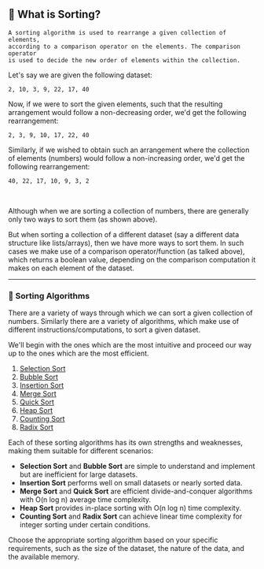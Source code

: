 ## 🔀 What is Sorting? 

```
A sorting algorithm is used to rearrange a given collection of elements, 
according to a comparison operator on the elements. The comparison operator 
is used to decide the new order of elements within the collection.
```

Let's say we are given the following dataset:
```
2, 10, 3, 9, 22, 17, 40
```

Now, if we were to sort the given elements, such that the resulting arrangement would follow a non-decreasing order, we'd get the following rearrangement:

```
2, 3, 9, 10, 17, 22, 40
```

Similarly, if we wished to obtain such an arrangement where the collection of elements (numbers) would follow a non-increasing order, we'd get the following rearrangement:

```
40, 22, 17, 10, 9, 3, 2
```

<br>

Although when we are sorting a collection of numbers, there are generally only two ways to sort them (as shown above).

But when sorting a collection of a different dataset (say a different data structure like lists/arrays), then we have more ways to sort them.
In such cases we make use of a comparison operator/function (as talked above), which returns a boolean value, depending on the comparison computation it makes on each element of the dataset.

<hr>

### 📶 Sorting Algorithms 
There are a variety of ways through which we can sort a given collection of numbers.
Similarly there are a variety of algorithms, which make use of different instructions/computations, to sort a given dataset.

We'll begin with the ones which are the most intuitive and proceed our way up to the ones which are the most efficient.

1. [Selection Sort](Selection%20Sort/selection-sort.md)
2. [Bubble Sort](Bubble%20Sort/bubble-sort.md)
3. [Insertion Sort](insertion_sort/insertion_sort.md)
4. [Merge Sort](merge_sort/merge_sort.md)
5. [Quick Sort](quick_sort/quick_sort.md)
6. [Heap Sort](heap_sort/heap_sort.md)
7. [Counting Sort](counting_sort/counting_sort.md)
8. [Radix Sort](radix_sort/radix_sort.md)

Each of these sorting algorithms has its own strengths and weaknesses, making them suitable for different scenarios:

- **Selection Sort** and **Bubble Sort** are simple to understand and implement but are inefficient for large datasets.
- **Insertion Sort** performs well on small datasets or nearly sorted data.
- **Merge Sort** and **Quick Sort** are efficient divide-and-conquer algorithms with O(n log n) average time complexity.
- **Heap Sort** provides in-place sorting with O(n log n) time complexity.
- **Counting Sort** and **Radix Sort** can achieve linear time complexity for integer sorting under certain conditions.

Choose the appropriate sorting algorithm based on your specific requirements, such as the size of the dataset, the nature of the data, and the available memory.

